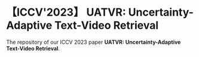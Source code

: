 # 【ICCV'2023】 UATVR: Uncertainty-Adaptive Text-Video Retrieval
The repository of our ICCV 2023 paper **UATVR: Uncertainty-Adaptive Text-Video Retrieval**.


